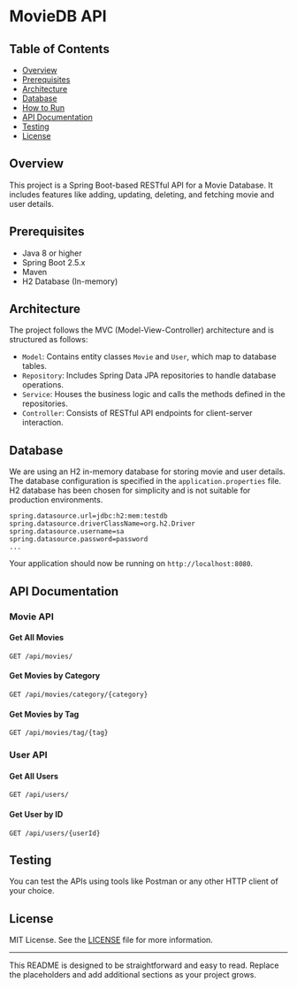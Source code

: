# MovieDB API

## Table of Contents

- [Overview](#overview)
- [Prerequisites](#prerequisites)
- [Architecture](#architecture)
- [Database](#database)
- [How to Run](#how-to-run)
- [API Documentation](#api-documentation)
- [Testing](#testing)
- [License](#license)

## Overview

This project is a Spring Boot-based RESTful API for a Movie Database. It includes features like adding, updating, deleting, and fetching movie and user details.

## Prerequisites

- Java 8 or higher
- Spring Boot 2.5.x
- Maven
- H2 Database (In-memory)

## Architecture

The project follows the MVC (Model-View-Controller) architecture and is structured as follows:

- `Model`: Contains entity classes `Movie` and `User`, which map to database tables.
- `Repository`: Includes Spring Data JPA repositories to handle database operations.
- `Service`: Houses the business logic and calls the methods defined in the repositories.
- `Controller`: Consists of RESTful API endpoints for client-server interaction.

## Database

We are using an H2 in-memory database for storing movie and user details. The database configuration is specified in the `application.properties` file. H2 database has been chosen for simplicity and is not suitable for production environments.

```
spring.datasource.url=jdbc:h2:mem:testdb
spring.datasource.driverClassName=org.h2.Driver
spring.datasource.username=sa
spring.datasource.password=password
...
```

Your application should now be running on `http://localhost:8080`.

## API Documentation

### Movie API

#### Get All Movies

```http
GET /api/movies/
```

#### Get Movies by Category

```http
GET /api/movies/category/{category}
```

#### Get Movies by Tag

```http
GET /api/movies/tag/{tag}
```

### User API

#### Get All Users

```http
GET /api/users/
```

#### Get User by ID

```http
GET /api/users/{userId}
```

## Testing

You can test the APIs using tools like Postman or any other HTTP client of your choice.

## License

MIT License. See the [LICENSE](LICENSE) file for more information.

---

This README is designed to be straightforward and easy to read. Replace the placeholders and add additional sections as your project grows.
